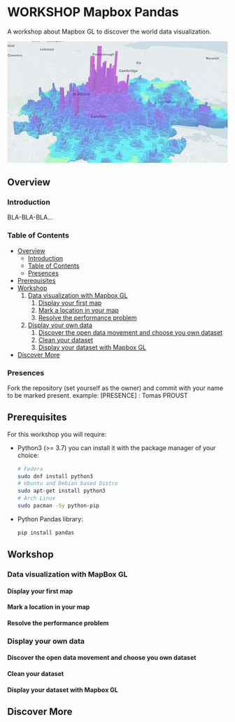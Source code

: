 # WORKSHOP Mapbox Pandas
A workshop about Mapbox GL to discover the world data visualization.

![Mapbox GL banner](./img/banner.png)

## Overview

### Introduction

BLA-BLA-BLA...

### Table of Contents

- [Overview](#overview)
    - [Introduction](#introduction)
    - [Table of Contents](#table-of-contents)
    - [Presences](#presences)
- [Prerequisites](#prerequisites)
- [Workshop](#workshop)
    1. [Data visualization with Mapbox GL](#data-visualization-with-mapbox-gl)
        1. [Display your first map](#display-your-first-map)
        2. [Mark a location in your map](#mark-a-location-in-your-map)
        3. [Resolve the performance problem](#resolve-the-performance-problem)
    2. [Display your own data](#display-your-own-data)
        1. [Discover the open data movement and choose you own dataset](#discover-the-open-data-movement-and-choose-you-own-dataset)
        2. [Clean your dataset](#clean-your-dataset)
        3. [Display your dataset with Mapbox GL](#display-your-dataset-with-mapbox-gl)
- [Discover More](#discover-more)

### Presences
Fork the repository (set yourself as the owner) and commit with your name to be marked present. example: [PRESENCE] : Tomas PROUST

## Prerequisites

For this workshop you will require:
- Python3 (>= 3.7)
    you can install it with the package manager of your choice:
    ```bash
    # Fedora
    sudo dnf install python3
    # Ubuntu and Debian based Distro
    sudo apt-get install python3
    # Arch Linux
    sudo pacman -Sy python-pip
    ```
- Python Pandas library:
    ```bash
    pip install pandas
    ```

## Workshop

### Data visualization with MapBox GL

#### Display your first map

#### Mark a location in your map

#### Resolve the performance problem

### Display your own data

#### Discover the open data movement and choose you own dataset

#### Clean your dataset

#### Display your dataset with Mapbox GL

## Discover More